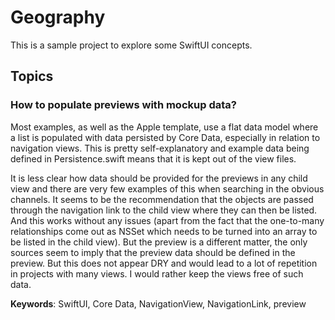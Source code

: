 # Geography

This is a sample project to explore some SwiftUI concepts.

## Topics

### How to populate previews with mockup data?

Most examples, as well as the Apple template, use a flat data model where a list is populated with data persisted by Core Data, especially in relation to navigation views. This is pretty self-explanatory and example data being defined in Persistence.swift means that it is kept out of the view files.

It is less clear how data should be provided for the previews in any child view and there are very few examples of this when searching in the obvious channels. It seems to be the recommendation that the objects are passed through the navigation link to the child view where they can then be listed. And this works without any issues (apart from the fact that the one-to-many relationships come out as NSSet which needs to be turned into an array to be listed in the child view). But the preview is a different matter, the only sources seem to imply that the preview data should be defined in the preview. But this does not appear DRY and would lead to a lot of repetition in projects with many views. I would rather keep the views free of such data.

**Keywords**: SwiftUI, Core Data, NavigationView, NavigationLink, preview
